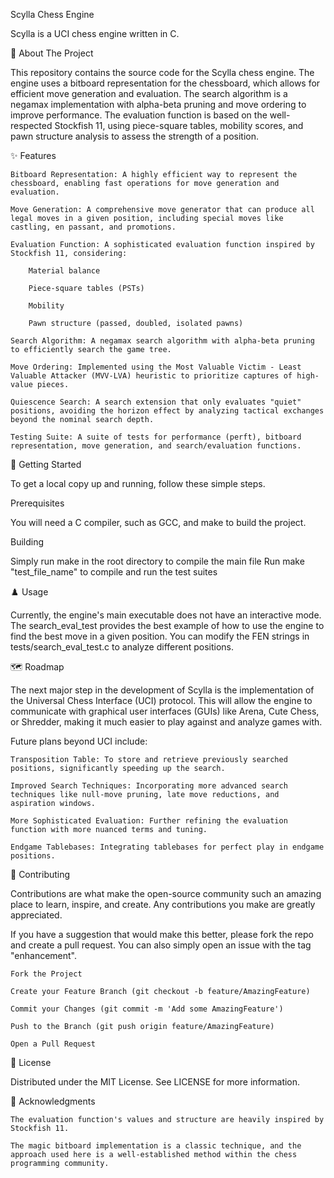 Scylla Chess Engine

Scylla is a UCI chess engine written in C.

📖 About The Project

This repository contains the source code for the Scylla chess engine. The engine uses a bitboard representation for the chessboard, which allows for efficient move generation and evaluation. The search algorithm is a negamax implementation with alpha-beta pruning and move ordering to improve performance. The evaluation function is based on the well-respected Stockfish 11, using piece-square tables, mobility scores, and pawn structure analysis to assess the strength of a position.

✨ Features

    Bitboard Representation: A highly efficient way to represent the chessboard, enabling fast operations for move generation and evaluation.

    Move Generation: A comprehensive move generator that can produce all legal moves in a given position, including special moves like castling, en passant, and promotions.

    Evaluation Function: A sophisticated evaluation function inspired by Stockfish 11, considering:

        Material balance

        Piece-square tables (PSTs)

        Mobility

        Pawn structure (passed, doubled, isolated pawns)

    Search Algorithm: A negamax search algorithm with alpha-beta pruning to efficiently search the game tree.

    Move Ordering: Implemented using the Most Valuable Victim - Least Valuable Attacker (MVV-LVA) heuristic to prioritize captures of high-value pieces.

    Quiescence Search: A search extension that only evaluates "quiet" positions, avoiding the horizon effect by analyzing tactical exchanges beyond the nominal search depth.

    Testing Suite: A suite of tests for performance (perft), bitboard representation, move generation, and search/evaluation functions.

🚀 Getting Started

To get a local copy up and running, follow these simple steps.

Prerequisites

You will need a C compiler, such as GCC, and make to build the project.

Building

Simply run make in the root directory to compile the main file
Run make "test_file_name" to compile and run the test suites

♟️ Usage

Currently, the engine's main executable does not have an interactive mode. The search_eval_test provides the best example of how to use the engine to find the best move in a given position. You can modify the FEN strings in tests/search_eval_test.c to analyze different positions.

🗺️ Roadmap

The next major step in the development of Scylla is the implementation of the Universal Chess Interface (UCI) protocol. This will allow the engine to communicate with graphical user interfaces (GUIs) like Arena, Cute Chess, or Shredder, making it much easier to play against and analyze games with.

Future plans beyond UCI include:

    Transposition Table: To store and retrieve previously searched positions, significantly speeding up the search.

    Improved Search Techniques: Incorporating more advanced search techniques like null-move pruning, late move reductions, and aspiration windows.

    More Sophisticated Evaluation: Further refining the evaluation function with more nuanced terms and tuning.

    Endgame Tablebases: Integrating tablebases for perfect play in endgame positions.

🤝 Contributing

Contributions are what make the open-source community such an amazing place to learn, inspire, and create. Any contributions you make are greatly appreciated.

If you have a suggestion that would make this better, please fork the repo and create a pull request. You can also simply open an issue with the tag "enhancement".

    Fork the Project

    Create your Feature Branch (git checkout -b feature/AmazingFeature)

    Commit your Changes (git commit -m 'Add some AmazingFeature')

    Push to the Branch (git push origin feature/AmazingFeature)

    Open a Pull Request

📜 License

Distributed under the MIT License. See LICENSE for more information.

🙏 Acknowledgments

    The evaluation function's values and structure are heavily inspired by Stockfish 11.

    The magic bitboard implementation is a classic technique, and the approach used here is a well-established method within the chess programming community.